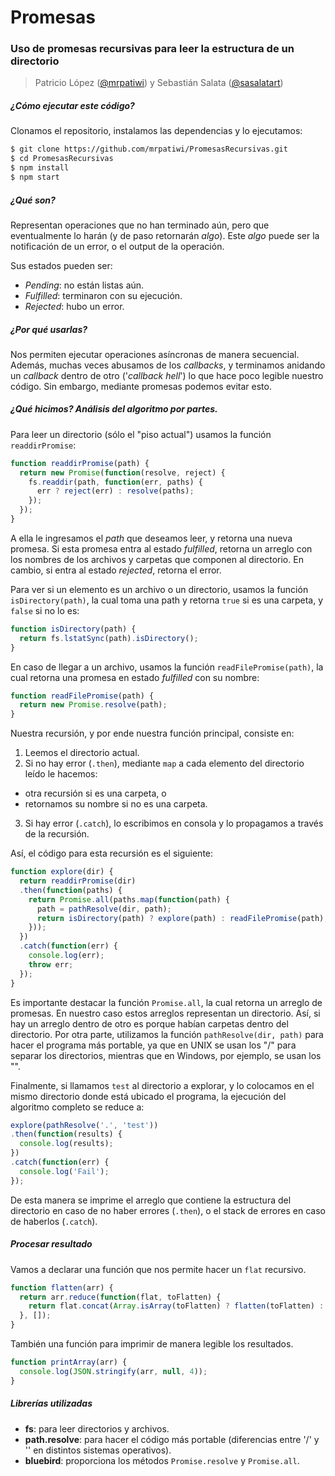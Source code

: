 # Promesas
### Uso de promesas recursivas para leer la estructura de un directorio

> Patricio López ([@mrpatiwi](https://github.com/mrpatiwi)) y Sebastián Salata ([@sasalatart](https://github.com/sasalatart))

##### ¿Cómo ejecutar este código?

Clonamos el repositorio, instalamos las dependencias y lo ejecutamos:
```sh
$ git clone https://github.com/mrpatiwi/PromesasRecursivas.git
$ cd PromesasRecursivas
$ npm install
$ npm start
```

##### ¿Qué son?
Representan operaciones que no han terminado aún, pero que eventualmente lo harán (y de paso retornarán *algo*). Este *algo* puede ser la notificación de un error, o el output de la operación.

Sus estados pueden ser:
 * *Pending*: no están listas aún.
 * *Fulfilled*: terminaron con su ejecución.
 * *Rejected*: hubo un error.

##### ¿Por qué usarlas?
Nos permiten ejecutar operaciones asíncronas de manera secuencial. Además, muchas veces abusamos de los *callbacks*, y terminamos anidando un *callback* dentro de otro ('*callback hell*') lo que hace poco legible nuestro código. Sin embargo, mediante promesas podemos evitar esto.

##### ¿Qué hicimos? Análisis del algoritmo por partes.
Para leer un directorio (sólo el "piso actual") usamos la función `readdirPromise`:

```javascript
function readdirPromise(path) {
  return new Promise(function(resolve, reject) {
    fs.readdir(path, function(err, paths) {
      err ? reject(err) : resolve(paths);
    });
  });
}
```

A ella le ingresamos el *path* que deseamos leer, y retorna una nueva promesa. Si esta promesa entra al estado *fulfilled*, retorna un arreglo con los nombres de los archivos y carpetas que componen al directorio. En cambio, si entra al estado *rejected*, retorna el error.

Para ver si un elemento es un archivo o un directorio, usamos la función `isDirectory(path)`, la cual toma una path y retorna `true` si es una carpeta, y `false` si no lo es:

```javascript
function isDirectory(path) {
  return fs.lstatSync(path).isDirectory();
}
```

En caso de llegar a un archivo, usamos la función `readFilePromise(path)`, la cual retorna una promesa en estado *fulfilled* con su nombre:

```javascript
function readFilePromise(path) {
  return new Promise.resolve(path);
}
```

Nuestra recursión, y por ende nuestra función principal, consiste en:

 1. Leemos el directorio actual.
 2. Si no hay error (`.then`), mediante `map` a cada elemento del directorio leído le hacemos:
  * otra recursión si es una carpeta, o
  * retornamos su nombre si no es una carpeta.
 3. Si hay error (`.catch`), lo escribimos en consola y lo propagamos a través de la recursión.

Así, el código para esta recursión es el siguiente:

```javascript
function explore(dir) {
  return readdirPromise(dir)
  .then(function(paths) {
    return Promise.all(paths.map(function(path) {
      path = pathResolve(dir, path);
      return isDirectory(path) ? explore(path) : readFilePromise(path);
    }));
  })
  .catch(function(err) {
    console.log(err);
    throw err;
  });
}
```

Es importante destacar la función `Promise.all`, la cual retorna un arreglo de promesas. En nuestro caso estos arreglos representan un directorio. Así, si hay un arreglo dentro de otro es porque habían carpetas dentro del directorio.
Por otra parte, utilizamos la función `pathResolve(dir, path)` para hacer el programa más portable, ya que en UNIX se usan los "/" para separar los directorios, mientras que en Windows, por ejemplo, se usan los "\".

Finalmente, si llamamos `test` al directorio a explorar, y lo colocamos en el mismo directorio donde está ubicado el programa, la ejecución del algoritmo completo se reduce a:

```javascript
explore(pathResolve('.', 'test'))
.then(function(results) {
  console.log(results);
})
.catch(function(err) {
  console.log('Fail');
});
```

De esta manera se imprime el arreglo que contiene la estructura del directorio en caso de no haber errores (`.then`), o el stack de errores en caso de haberlos (`.catch`).

##### Procesar resultado

Vamos a declarar una función que nos permite hacer un `flat` recursivo.

```javascript
function flatten(arr) {
  return arr.reduce(function(flat, toFlatten) {
    return flat.concat(Array.isArray(toFlatten) ? flatten(toFlatten) : toFlatten);
  }, []);
}
```

También una función para imprimir de manera legible los resultados.
```javascript
function printArray(arr) {
  console.log(JSON.stringify(arr, null, 4));
}
```

##### Librerías utilizadas
 * **fs**: para leer directorios y archivos.
 * **path.resolve**: para hacer el código más portable (diferencias entre '/' y '\' en distintos sistemas operativos).
 * **bluebird**: proporciona los métodos `Promise.resolve` y `Promise.all`.

